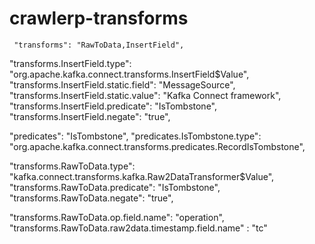 # crawlerp-transforms



 	 "transforms": "RawToData,InsertField",
"transforms.InsertField.type": "org.apache.kafka.connect.transforms.InsertField$Value",
"transforms.InsertField.static.field": "MessageSource",
"transforms.InsertField.static.value": "Kafka Connect framework",
"transforms.InsertField.predicate": "IsTombstone",
"transforms.InsertField.negate": "true",


"predicates": "IsTombstone",
"predicates.IsTombstone.type": "org.apache.kafka.connect.transforms.predicates.RecordIsTombstone",

"transforms.RawToData.type": "kafka.connect.transforms.kafka.Raw2DataTransformer$Value",
"transforms.RawToData.predicate": "IsTombstone",
"transforms.RawToData.negate": "true",

"transforms.RawToData.op.field.name": "operation",
"transforms.RawToData.raw2data.timestamp.field.name" : "tc"
